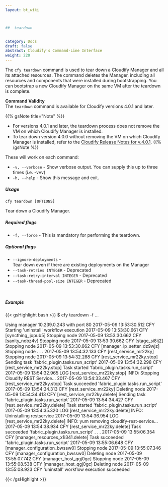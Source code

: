 ```yaml
---
layout: bt_wiki



##  teardown


category: Docs
draft: false
abstract: Cloudify's Command-Line Interface
weight: 220
---
```


The `cfy teardown` command is used to tear down a Cloudify Manager and all its attached resources. The command deletes the Manager, including all resources and components that were installed during bootstrapping. You can bootstrap a new Cloudify Manager on the same VM after the teardown is complete.


**Command Validity**<br>
The `teardown` command is available for Cloudify versions 4.0.1 and later.

{{% gsNote title="Note" %}}

*  For versions 4.0.1 and later, the teardown process does not remove the VM on which Cloudify Manager is installed.<br>
*  To tear down version 4.0.0 without removing the VM on which Cloudify Manager is installed, refer to the [Cloudify Release Notes for v.4.0.1](https://docs.google.com/document/u/1/d/1TaGle2AvOZn0VCI8aJNbWrJgNEcfKxK4Gq5YgeHFlPg/pub).
{{% /gsNote %}}

These will work on each command:

* `-v, --verbose` - Show verbose output. You can supply this up to three times (i.e. -vvv)
* `-h, --help` - Show this message and exit.

##### Usage 
`cfy teardown [OPTIONS]`

Tear down a Cloudify Manager.

##### Required flags

* `-f, --force` - 		This is mandatory for performing the teardown.


##### Optional flags


* `--ignore-deployments` -	
						Tear down even if there are existing
                        deployments on the Manager
* `--task-retries INTEGER` - 
						Deprecated
* `--task-retry-interval INTEGER` - 
						Deprecated
* `--task-thread-pool-size INTEGER` - 
                      	Deprecated


&nbsp;
##### Example

{{< gsHighlight  bash  >}}
$ cfy teardown -f 
...

Using manager 10.239.0.243 with port 80
2017-05-09 13:53:30.512  CFY <manager> Starting 'uninstall' workflow execution
2017-05-09 13:53:30.661  CFY <manager> [syncthing_jopub5] Stopping node
2017-05-09 13:53:30.662  CFY <manager> [sanity_nobz4v] Stopping node
2017-05-09 13:53:30.662  CFY <manager> [stage_si8ij2] Stopping node
2017-05-09 13:53:30.662  CFY <manager> [manager_ip_setter_dz9wjz] Stopping node
.
.
.
2017-05-09 13:54:32.133  CFY <manager> [rest_service_mr22ky] Stopping node
2017-05-09 13:54:32.288  CFY <manager> [rest_service_mr22ky.stop] Sending task 'fabric_plugin.tasks.run_script'
2017-05-09 13:54:32.298  CFY <manager> [rest_service_mr22ky.stop] Task started 'fabric_plugin.tasks.run_script'
2017-05-09 13:54:32.965  LOG <manager> [rest_service_mr22ky.stop] INFO: Stopping Cloudify REST Service...
2017-05-09 13:54:33.467  CFY <manager> [rest_service_mr22ky.stop] Task succeeded 'fabric_plugin.tasks.run_script'
2017-05-09 13:54:34.313  CFY <manager> [rest_service_mr22ky] Deleting node
2017-05-09 13:54:34.413  CFY <manager> [rest_service_mr22ky.delete] Sending task 'fabric_plugin.tasks.run_script'
2017-05-09 13:54:34.427  CFY <manager> [rest_service_mr22ky.delete] Task started 'fabric_plugin.tasks.run_script'
2017-05-09 13:54:35.320  LOG <manager> [rest_service_mr22ky.delete] INFO: Uninstalling restservice
2017-05-09 13:54:36.954  LOG <manager> [rest_service_mr22ky.delete] INFO: yum removing cloudify-rest-service...
2017-05-09 13:54:38.934  CFY <manager> [rest_service_mr22ky.delete] Task succeeded 'fabric_plugin.tasks.run_script'
.
.
.
2017-05-09 13:55:06.354  CFY <manager> [manager_resources_x1i341.delete] Task succeeded 'fabric_plugin.tasks.run_script'
2017-05-09 13:55:06.648  CFY <manager> [manager_configuration_bwssw0] Stopping node
2017-05-09 13:55:07.346  CFY <manager> [manager_configuration_bwssw0] Deleting node
2017-05-09 13:55:07.742  CFY <manager> [manager_host_qgj0gc] Stopping node
2017-05-09 13:55:08.538  CFY <manager> [manager_host_qgj0gc] Deleting node
2017-05-09 13:55:08.923  CFY <manager> 'uninstall' workflow execution succeeded

{{< /gsHighlight >}}
